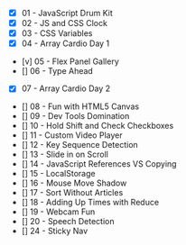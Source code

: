 - [x] 01 - JavaScript Drum Kit
- [x] 02 - JS and CSS Clock
- [x] 03 - CSS Variables
- [x] 04 - Array Cardio Day 1
- [v] 05 - Flex Panel Gallery
- [] 06 - Type Ahead
- [x] 07 - Array Cardio Day 2
- [] 08 - Fun with HTML5 Canvas
- [] 09 - Dev Tools Domination
- [] 10 - Hold Shift and Check Checkboxes
- [] 11 - Custom Video Player
- [] 12 - Key Sequence Detection
- [] 13 - Slide in on Scroll
- [] 14 - JavaScript References VS Copying
- [] 15 - LocalStorage
- [] 16 - Mouse Move Shadow
- [] 17 - Sort Without Articles
- [] 18 - Adding Up Times with Reduce
- [] 19 - Webcam Fun
- [] 20 - Speech Detection
- [] 24 - Sticky Nav

